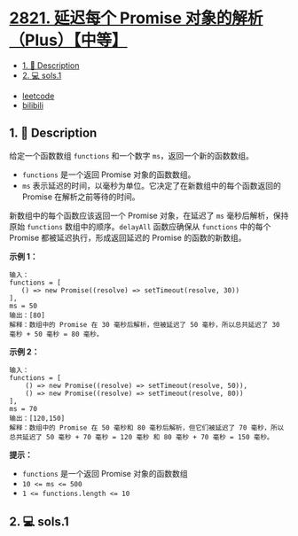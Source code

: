 # [2821. 延迟每个 Promise 对象的解析（Plus）【中等】](https://github.com/Tdahuyou/leetcode/tree/main/2821.%20%E5%BB%B6%E8%BF%9F%E6%AF%8F%E4%B8%AA%20Promise%20%E5%AF%B9%E8%B1%A1%E7%9A%84%E8%A7%A3%E6%9E%90%EF%BC%88Plus%EF%BC%89%E3%80%90%E4%B8%AD%E7%AD%89%E3%80%91)

<!-- region:toc -->
- [1. 📝 Description](#1--description)
- [2. 💻 sols.1](#2--sols1)
<!-- endregion:toc -->
- [leetcode](https://leetcode.cn/problems/delay-the-resolution-of-each-promise)
- [bilibili](https://www.bilibili.com/video/BV1DivNejEb1/)

## 1. 📝 Description

给定一个函数数组 `functions` 和一个数字 `ms`，返回一个新的函数数组。

- `functions` 是一个返回 Promise 对象的函数数组。
- `ms` 表示延迟的时间，以毫秒为单位。它决定了在新数组中的每个函数返回的 Promise 在解析之前等待的时间。

新数组中的每个函数应该返回一个 Promise 对象，在延迟了 `ms` 毫秒后解析，保持原始 `functions` 数组中的顺序。`delayAll` 函数应确保从 `functions` 中的每个 Promise 都被延迟执行，形成返回延迟的 Promise 的函数的新数组。

**示例 1：**
```
输入：
functions = [
   () => new Promise((resolve) => setTimeout(resolve, 30))
],
ms = 50
输出：[80]
解释：数组中的 Promise 在 30 毫秒后解析，但被延迟了 50 毫秒，所以总共延迟了 30 毫秒 + 50 毫秒 = 80 毫秒。
```
**示例 2：**
```
输入：
functions = [
    () => new Promise((resolve) => setTimeout(resolve, 50)),
    () => new Promise((resolve) => setTimeout(resolve, 80))
],
ms = 70
输出：[120,150]
解释：数组中的 Promise 在 50 毫秒和 80 毫秒后解析，但它们被延迟了 70 毫秒，所以总共延迟了 50 毫秒 + 70 毫秒 = 120 毫秒 和 80 毫秒 + 70 毫秒 = 150 毫秒。
```
**提示：**

- `functions` 是一个返回 Promise 对象的函数数组
- `10 <= ms <= 500`
- `1 <= functions.length <= 10`

## 2. 💻 sols.1

```

```








